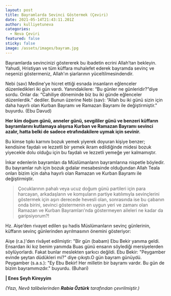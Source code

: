 ```yaml
---
layout: post
title: Bayramlarda Sevinci Göstermek (Çeviri)
date: 2021-05-14T21:43:11.201Z
author: kulliyetuneva
categories:
  - Neva Çeviri
featured: false
sticky: false
image: /assets/images/bayram.jpg
---
```

<!--StartFragment-->

Bayramlarda sevincinizi göstererek bu ibadetin ecrini Allah’tan bekleyin. Yahudi, Hristiyan ve tüm küffara muhalefet ederek bayramda sevinç ve neşenizi göstermeniz, Allah'ın şiarlarının yüceltilmesindendir.

Nebi (sav) Medine'ye hicret ettiği esnada insanların eğlenceler düzenledikleri iki gün vardı. Yanındakilere: “Bu günler ne günleridir?”diye sordu. Onlar da: “Cahiliye döneminde biz bu iki günde eğlenceler düzenlerdik.” dediler. Bunun üzerine Nebi (sav): “Allah bu iki günü sizin için daha hayırlı olan Kurban Bayramı ve Ramazan Bayramı ile değiştirmiştir." buyurdu. (Ebu Davud)

**Her kim doğum günü, anneler günü, sevgililer günü ve benzeri küffarın bayramlarını kutlamaya alışırsa Kurban ve Ramazan Bayramı sevinci azalır, hatta belki de sadece etrafındakilere uymak için sevinir.**

Bu kimse tıpkı karnını bozuk yemek yiyerek doyuran kişiye benzer; kendisine faydalı ve lezzetli bir yemek ikram edildiğinde midesi bozuk yiyecekle dolu olduğu için bu faydalı ve lezzetli yemeğe yer kalmamıştır.

İnkar edenlerin bayramları da Müslümanların bayramlarına nispetle böyledir. Bu bayramlar ruh için bozuk gıdalar mesabesinde olduğundan Allah Teala onları bizim için daha hayırlı olan Ramazan ve Kurban Bayramı ile değiştirmiştir.

> Çocuklarının pahalı veya ucuz doğum günü partileri için para harcayan, arkadaşların ve komşuların partiye katılımıyla sevinçlerini göstermek için aşırı derecede hevesli olan, sonrasında ise bu çabanın onda birini, sevinci göstermenin en uygun yeri ve zamanı olan Ramazan ve Kurban Bayramları'nda göstermeyen aileleri ne kadar da garipsiyorum?!

Hz. Aişe’den rivayet edilen şu hadis Müslümanların sevinç günlerinin, küffarın sevinç günlerinden ayrılmasının önemini gösteriyor:

Aişe (r.a.)'den rivâyet edilmiştir: "Bir gün (babam) Ebu Bekir yanıma geldi. Ensardan iki kız benim yanımda Buas günü ensarın söylediği mersiyelerden söylüyorlardı. Fakat bunlar meslekten şarkıcı değildi. Ebu Bekir: "Peygamber evinde şeytan düdükleri mi?" diye çıkıştı.O gün bayram günüydü. Peygamber (s.a.s.): "Ey Ebu Bekir! Her milletin bir bayramı vardır. Bu gün de bizim bayramımızdır." buyurdu. (Buhari)

**\| Enes Şeyh Kireyyim**

*(Yazı, Nevâ talibelerinden **Rabia Öztürk** tarafından çevrilmiştir.)*

<!--EndFragment-->